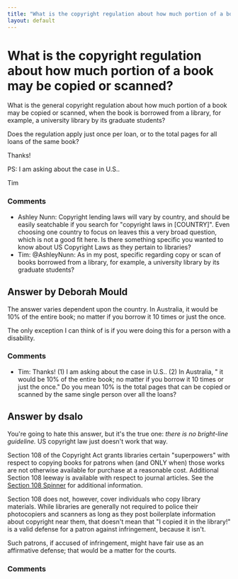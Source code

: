 ```yaml
---
title: "What is the copyright regulation about how much portion of a book may be copied or scanned?"
layout: default
---
```

What is the copyright regulation about how much portion of a book may be copied or scanned?
=====================
What is the general copyright regulation about how much portion of a
book may be copied or scanned, when the book is borrowed from a library,
for example, a university library by its graduate students?

Does the regulation apply just once per loan, or to the total pages for
all loans of the same book?

Thanks!

PS: I am asking about the case in U.S..

Tim

### Comments ###
* Ashley Nunn: Copyright lending laws will vary by country, and should be easily
seatchable if you search for "copyright laws in [COUNTRY]". Even
choosing one country to focus on leaves this a very broad question,
which is not a good fit here. Is there something specific you wanted to
know about US Copyright Laws as they pertain to libraries?
* Tim: @AshleyNunn: As in my post, specific regarding copy or scan of books
borrowed from a library, for example, a university library by its
graduate students?


Answer by Deborah Mould
----------------
The answer varies dependent upon the country. In Australia, it would be
10% of the entire book; no matter if you borrow it 10 times or just the
once.

The only exception I can think of is if you were doing this for a person
with a disability.

### Comments ###
* Tim: Thanks! (1) I am asking about the case in U.S.. (2) In Australia, " it
would be 10% of the entire book; no matter if you borrow it 10 times or
just the once." Do you mean 10% is the total pages that can be copied or
scanned by the same single person over all the loans?

Answer by dsalo
----------------
You're going to hate this answer, but it's the true one: *there is no
bright-line guideline.* US copyright law just doesn't work that way.

Section 108 of the Copyright Act grants libraries certain "superpowers"
with respect to copying books for patrons when (and ONLY when) those
works are not otherwise available for purchase at a reasonable cost.
Additional Section 108 leeway is available with respect to journal
articles. See the [Section 108
Spinner](http://www.librarycopyright.net/resources/spinner/) for
additional information.

Section 108 does not, however, cover individuals who copy library
materials. While libraries are generally not required to police their
photocopiers and scanners as long as they post boilerplate information
about copyright near them, that doesn't mean that "I copied it in the
library!" is a valid defense for a patron against infringement, because
it isn't.

Such patrons, if accused of infringement, might have fair use as an
affirmative defense; that would be a matter for the courts.

### Comments ###

